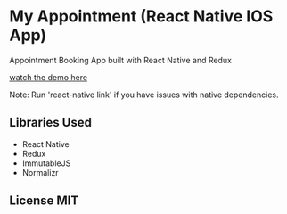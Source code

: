 # My Appointment (React Native IOS App)
Appointment Booking App built with React Native and Redux

[watch the demo here ](https://www.youtube.com/watch?v=It2kq7CRfGA)

Note: Run 'react-native link' if you have issues with native dependencies.
## Libraries Used
  - React Native
  - Redux
  - ImmutableJS
  - Normalizr
  
## License MIT
